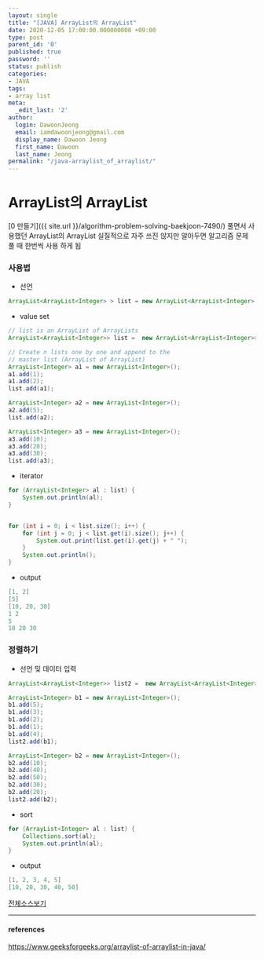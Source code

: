 ```yaml
---
layout: single
title: "[JAVA] ArrayList의 ArrayList"
date: 2020-12-05 17:00:00.000000000 +09:00
type: post
parent_id: '0'
published: true
password: ''
status: publish
categories:
- JAVA
tags:
- array list
meta:
  _edit_last: '2'
author:
  login: DawoonJeong
  email: iamdawoonjeong@gmail.com
  display_name: Dawoon Jeong
  first_name: Dawoon
  last_name: Jeong
permalink: "/java-arraylist_of_arraylist/"
---
```

# ArrayList의 ArrayList

[0 만들기]({{ site.url }}/algorithm-problem-solving-baekjoon-7490/) 풀면서 사용했던 ArrayList의 ArrayList
실질적으로 자주 쓰진 않지만 알아두면 알고리즘 문제 풀 때 한번씩 사용 하게 됨

### 사용법

- 선언

```java
ArrayList<ArrayList<Integer> > list = new ArrayList<ArrayList<Integer> >();
```

- value set

```java
// list is an ArrayList of ArrayLists
ArrayList<ArrayList<Integer>> list =  new ArrayList<ArrayList<Integer>>();

// Create n lists one by one and append to the  
// master list (ArrayList of ArrayList)
ArrayList<Integer> a1 = new ArrayList<Integer>();
a1.add(1);
a1.add(2);
list.add(a1);

ArrayList<Integer> a2 = new ArrayList<Integer>();
a2.add(5);
list.add(a2);

ArrayList<Integer> a3 = new ArrayList<Integer>();
a3.add(10);
a3.add(20);
a3.add(30);
list.add(a3);
```

- iterator

```java
for (ArrayList<Integer> al : list) {
    System.out.println(al);
}


for (int i = 0; i < list.size(); i++) {
    for (int j = 0; j < list.get(i).size(); j++) {
        System.out.print(list.get(i).get(j) + " ");
    }
    System.out.println();
}
```

- output

```java
[1, 2]
[5]
[10, 20, 30]
1 2
5
10 20 30
```

### 정렬하기

-  선언 및 데이터 입력

```java
ArrayList<ArrayList<Integer>> list2 =  new ArrayList<ArrayList<Integer>>();

ArrayList<Integer> b1 = new ArrayList<Integer>();
b1.add(5);
b1.add(3);
b1.add(2);
b1.add(1);
b1.add(4);
list2.add(b1);

ArrayList<Integer> b2 = new ArrayList<Integer>();
b2.add(10);
b2.add(40);
b2.add(50);
b2.add(30);
b2.add(20);
list2.add(b2);
```

- sort

```java
for (ArrayList<Integer> al : list) {
    Collections.sort(al);
    System.out.println(al);
}
```

- output

```java
[1, 2, 3, 4, 5]
[10, 20, 30, 40, 50]
```

[전체소스보기](https://github.com/devvoon/java-datastructure-algorithm/blob/master/java-basic/src/arraylistofarraylist/ArrayListOfArrayList.java)

---
#### references
<https://www.geeksforgeeks.org/arraylist-of-arraylist-in-java/>
